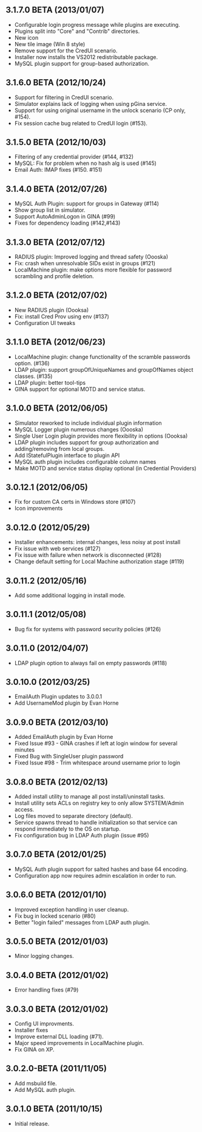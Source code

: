 3.1.7.0 BETA (2013/01/07)
---------------------------
 - Configurable login progress message while plugins are executing.
 - Plugins split into "Core" and "Contrib" directories. 
 - New icon
 - New tile image (Win 8 style)
 - Remove support for the CredUI scenario.
 - Installer now installs the VS2012 redistributable package.
 - MySQL plugin support for group-based authorization.

3.1.6.0 BETA (2012/10/24)
---------------------------
 - Support for filtering in CredUI scenario.
 - Simulator explains lack of logging when using pGina service.
 - Support for using original username in the unlock scenario (CP only, #154).
 - Fix session cache bug related to CredUI login (#153).

3.1.5.0 BETA (2012/10/03)
---------------------------
 - Filtering of any credential provider (#144, #132)
 - MySQL:  Fix for problem when no hash alg is used (#145)
 - Email Auth:  IMAP fixes (#150. #151)

3.1.4.0 BETA (2012/07/26)
---------------------------
 - MySQL Auth Plugin: support for groups in Gateway (#114)
 - Show group list in simulator.
 - Support AutoAdminLogon in GINA (#99)
 - Fixes for dependency loading (#142,#143)

3.1.3.0 BETA (2012/07/12)
---------------------------
 - RADIUS plugin: Improved logging and thread safety (Oooska)
 - Fix: crash when unresolvable SIDs exist in groups (#121)
 - LocalMachine plugin: make options more flexible for password scrambling
   and profile deletion.

3.1.2.0 BETA (2012/07/02)
---------------------------
 - New RADIUS plugin (Oooksa)
 - Fix: install Cred Prov using env (#137)
 - Configuration UI tweaks

3.1.1.0 BETA (2012/06/23)
---------------------------
 - LocalMachine plugin: change functionality of the scramble passwords
   option.  (#136)
 - LDAP plugin: support groupOfUniqueNames and groupOfNames object
   classes.  (#135)
 - LDAP plugin: better tool-tips
 - GINA support for optional MOTD and service status.

3.1.0.0 BETA (2012/06/05)
---------------------------
 - Simulator reworked to include individual plugin information
 - MySQL Logger plugin numerous changes (Oooska)
 - Single User Login plugin provides more flexibility in options (Oooksa)
 - LDAP plugin includes support for group authorization and adding/removing
   from local groups.
 - Add IStatefulPlugin interface to plugin API
 - MySQL auth plugin includes configurable column names
 - Make MOTD and service status display optional (in Credential Providers)

3.0.12.1 (2012/06/05)
---------------------------
 - Fix for custom CA certs in Windows store (#107)
 - Icon improvements

3.0.12.0 (2012/05/29)
---------------------------
 - Installer enhancements: internal changes, less noisy at post install
 - Fix issue with web services (#127)
 - Fix issue with failure when network is disconnected (#128)
 - Change default setting for Local Machine authorization stage (#119)

3.0.11.2 (2012/05/16)
---------------------------
 - Add some additional logging in install mode.

3.0.11.1 (2012/05/08)
---------------------------
 - Bug fix for systems with password security policies (#126)

3.0.11.0 (2012/04/07)
---------------------------
 - LDAP plugin option to always fail on empty passwords (#118)

3.0.10.0 (2012/03/25)
---------------------------
 - EmailAuth Plugin updates to 3.0.0.1
 - Add UsernameMod plugin by Evan Horne

3.0.9.0 BETA (2012/03/10)
----------------------------
 - Added EmailAuth plugin by Evan Horne
 - Fixed Issue #93 - GINA crashes if left at login window for several minutes
 - Fixed Bug with SingleUser plugin password
 - Fixed Issue #98 - Trim whitespace around username prior to login

3.0.8.0 BETA (2012/02/13)
----------------------------
 - Added install utility to manage all post install/uninstall tasks.
 - Install utility sets ACLs on registry key to only allow SYSTEM/Admin access.
 - Log files moved to separate directory (default).
 - Service spawns thread to handle initialization so that service can
   respond immediately to the OS on startup.
 - Fix configuration bug in LDAP Auth plugin (issue #95)

3.0.7.0 BETA (2012/01/25)
----------------------------
 - MySQL Auth plugin support for salted hashes and base 64 encoding.
 - Configuration app now requires admin escalation in order to run.

3.0.6.0 BETA (2012/01/10)
----------------------------
 - Improved exception handling in user cleanup.
 - Fix bug in locked scenario (#80)
 - Better "login failed" messages from LDAP auth plugin.

3.0.5.0 BETA (2012/01/03)
----------------------------
 - Minor logging changes.

3.0.4.0 BETA (2012/01/02)
----------------------------
 - Error handling fixes (#79)

3.0.3.0 BETA (2012/01/02)
----------------------------
 - Config UI improvments.
 - Installer fixes
 - Improve external DLL loading (#71).
 - Major speed improvements in LocalMachine plugin.
 - Fix GINA on XP.


3.0.2.0-BETA (2011/11/05)
----------------------------
 - Add msbuild file.
 - Add MySQL auth plugin.

3.0.1.0 BETA (2011/10/15)
----------------------------
 - Initial release.

